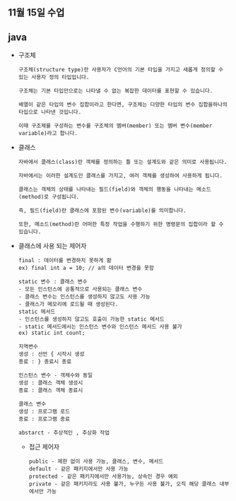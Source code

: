 ## 11월  15일 수업

## java

- 구조체

      구조체(structure type)란 사용자가 C언어의 기본 타입을 가지고 새롭게 정의할 수 있는 사용자 정의 타입입니다.

      구조체는 기본 타입만으로는 나타낼 수 없는 복잡한 데이터를 표현할 수 있습니다.

      배열이 같은 타입의 변수 집합이라고 한다면, 구조체는 다양한 타입의 변수 집합을하나의 타입으로 나타낸 것입니다.

      이때 구조체를 구성하는 변수를 구조체의 멤버(member) 또는 멤버 변수(member variable)라고 합니다.

- 클래스

      자바에서 클래스(class)란 객체를 정의하는 틀 또는 설계도와 같은 의미로 사용됩니다.

      자바에서는 이러한 설계도인 클래스를 가지고, 여러 객체를 생성하여 사용하게 됩니다.

      클래스는 객체의 상태를 나타내는 필드(field)와 객체의 행동을 나타내는 메소드(method)로 구성됩니다.

      즉, 필드(field)란 클래스에 포함된 변수(variable)를 의미합니다.

      또한, 메소드(method)란 어떠한 특정 작업을 수행하기 위한 명령문의 집합이라 할 수 있습니다.

- 클래스에 사용 되는 제어자

      final : 데이터를 변경하지 못하게 홤
      ex) final int a = 10; // a의 데이터 변경을 못함

      static 변수 : 클래스 변수
      - 모든 인스턴스에 공통적으로 사용되는 클래스 변수
      - 클래스 변수는 인스턴스를 생성하지 않고도 사용 가능
      - 클래스가 메모리에 로드될 때 생성된다.
      static 메서드
      - 인스턴스를 생성하지 않고도 호출이 가능한 static 메서드
      - static 메서드에서는 인스턴스 변수와 인스턴스 메서드 사용 불가
      ex) static int count;

      지역변수
      생성 : 선언 { 시작시 생성
      종료 : } 종료시 종료

      인스턴스 변수 - 객체수와 동일
      생성 : 클래스 객체 생성시
      종료 : 클래스 객체 종료시

      클래스 변수
      생성 : 프로그램 로드
      종료 : 프로그램 종료

      abstarct - 추상적인 , 추상화 작업


  - 접근 제어자

        public - 제한 없이 사용 가능, 클래스, 변수, 메서드
        default - 같은 패키지에서만 사용 가능
        protected - 같은 패키지에서만 사용가능, 상속인 경우 예외
        private - 같은 패키지라도 사용 불가, 누구든 사용 불가, 오직 해당 클래스 내부에서만 가능